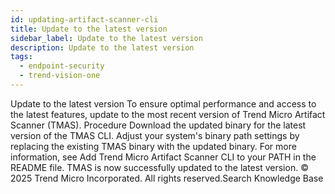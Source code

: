 ```yaml
---
id: updating-artifact-scanner-cli
title: Update to the latest version
sidebar_label: Update to the latest version
description: Update to the latest version
tags:
  - endpoint-security
  - trend-vision-one
---
```


 Update to the latest version To ensure optimal performance and access to the latest features, update to the most recent version of Trend Micro Artifact Scanner (TMAS). Procedure Download the updated binary for the latest version of the TMAS CLI. Adjust your system's binary path settings by replacing the existing TMAS binary with the updated binary. For more information, see Add Trend Micro Artifact Scanner CLI to your PATH in the README file. TMAS is now successfully updated to the latest version. © 2025 Trend Micro Incorporated. All rights reserved.Search Knowledge Base